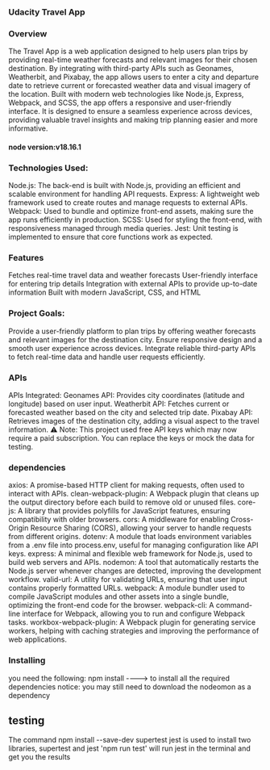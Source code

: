 ### Udacity Travel App
### Overview
The Travel App is a web application designed to help users plan trips by providing real-time weather forecasts and relevant images for their chosen destination. By integrating with third-party APIs such as Geonames, Weatherbit, and Pixabay, the app allows users to enter a city and departure date to retrieve current or forecasted weather data and visual imagery of the location. Built with modern web technologies like Node.js, Express, Webpack, and SCSS, the app offers a responsive and user-friendly interface. It is designed to ensure a seamless experience across devices, providing valuable travel insights and making trip planning easier and more informative.

#### node version:v18.16.1

### Technologies Used:
Node.js: The back-end is built with Node.js, providing an efficient and scalable environment for handling API requests.
Express: A lightweight web framework used to create routes and manage requests to external APIs.
Webpack: Used to bundle and optimize front-end assets, making sure the app runs efficiently in production.
SCSS: Used for styling the front-end, with responsiveness managed through media queries.
Jest: Unit testing is implemented to ensure that core functions work as expected.
### Features
Fetches real-time travel data and weather forecasts
User-friendly interface for entering trip details
Integration with external APIs to provide up-to-date information
Built with modern JavaScript, CSS, and HTML

### Project Goals:
Provide a user-friendly platform to plan trips by offering weather forecasts and relevant images for the destination city.
Ensure responsive design and a smooth user experience across devices.
Integrate reliable third-party APIs to fetch real-time data and handle user requests efficiently.

### APIs
APIs Integrated:
Geonames API: Provides city coordinates (latitude and longitude) based on user input.
Weatherbit API: Fetches current or forecasted weather based on the city and selected trip date.
Pixabay API: Retrieves images of the destination city, adding a visual aspect to the travel information.
⚠️ Note: This project used free API keys which may now require a paid subscription. You can replace the keys or mock the data for testing.

### dependencies
axios: A promise-based HTTP client for making requests, often used to interact with APIs.
clean-webpack-plugin: A Webpack plugin that cleans up the output directory before each build to remove old or unused files.
core-js: A library that provides polyfills for JavaScript features, ensuring compatibility with older browsers.
cors: A middleware for enabling Cross-Origin Resource Sharing (CORS), allowing your server to handle requests from different origins.
dotenv: A module that loads environment variables from a .env file into process.env, useful for managing configuration like API keys.
express: A minimal and flexible web framework for Node.js, used to build web servers and APIs.
nodemon: A tool that automatically restarts the Node.js server whenever changes are detected, improving the development workflow.
valid-url: A utility for validating URLs, ensuring that user input contains properly formatted URLs.
webpack: A module bundler used to compile JavaScript modules and other assets into a single bundle, optimizing the front-end code for the browser.
webpack-cli: A command-line interface for Webpack, allowing you to run and configure Webpack tasks.
workbox-webpack-plugin: A Webpack plugin for generating service workers, helping with caching strategies and improving the performance of web applications.
### Installing
you need the following:
npm install ----> to install all the required dependencies
notice: you may still need to download the nodeomon as a dependency



## testing
The command npm install --save-dev supertest jest is used to install two libraries, supertest and jest
'npm run test' will run jest in the terminal and get you the results

